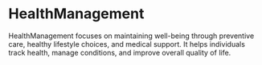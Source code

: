 # HealthManagement
HealthManagement focuses on maintaining well-being through preventive care, healthy lifestyle choices, and medical support. It helps individuals track health, manage conditions, and improve overall quality of life.
